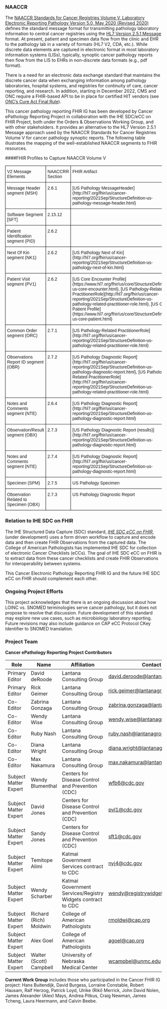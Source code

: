 ### NAACCR
The [NAACCR Standards for Cancer Registries Volume V, Laboratory Electronic Reporting Pathology Version 5.0, May 2020 (Revised 2020)](https://www.naaccr.org/wp-content/uploads/2020/05/NAACCR-Vol-V_20200526.pdf) defines the standard message format for transmitting pathology laboratory information to central cancer registries using the [HL7 Version 2.5.1 Message](http://www.hl7.org/implement/standards/product_brief.cfm?product_id=144) format. At present, patient and specimen data flow from the clinic and EHR to the pathology lab in a variety of formats (HL7 V2, CDA, etc.). While discrete data elements are captured in electronic format in most laboratory information systems (LISs), typically, synoptic cancer pathology reports then flow from the LIS to EHRs in non-discrete data formats (e.g., pdf format). 

There is a need for an electronic data exchange standard that maintains the discrete cancer data when exchanging information among pathology laboratories, hospital systems, and registries for continuity of care, cancer reporting, and research. In addition, starting in December 2022, CMS and ONC require a FHIR-based API to be in place for certified HIT vendors (see [ONC’s Cure Act Final Rule](https://www.healthit.gov/curesrule/download)). 

This cancer pathology reporting FHIR IG has been developed by Cancer ePathology Reporting Project in collaboration with the IHE SDC/eCC on FHIR Project, both under the Orders & Observations Working Group, and with other stakeholders. It provides an alternative to the HL7 Version 2.5.1 Message approach used by the NAACCR Standards for Cancer Registries Volume V for cancer pathology synoptic reports. The following table illustrates the mapping of the well-established NAACCR segments to FHIR resources.

####FHIR Profiles to Capture NAACCR Volume V

<style type="text/css">
.tg  {border-collapse:collapse;border-spacing:0;}
.tg td{border-color:black;border-style:solid;border-width:1px;font-family:Arial, sans-serif;font-size:14px;
  overflow:hidden;padding:10px 5px;word-break:normal;}
.tg th{border-color:black;border-style:solid;border-width:1px;font-family:Arial, sans-serif;font-size:14px;
  font-weight:normal;overflow:hidden;padding:10px 5px;word-break:normal;}
.tg .tg-0lax{text-align:left;vertical-align:top}
</style>
<table class="tg">
<thead>
  <tr>
    <th class="tg-0lax">V2 Message Elements</th>
    <th class="tg-0lax">NAACCRR Section</th>
    <th class="tg-0lax">FHIR Artifact </th>
    <th class="tg-0lax"></th>
    <th class="tg-0lax"></th>
  </tr>
</thead>
<tbody>
  <tr>
    <td class="tg-0lax">Message Header segment (MSH) </td>
    <td class="tg-0lax">2.6.1</td>
    <td class="tg-0lax">[US Pathology MessageHeader](http://hl7.org/fhir/us/cancer-reporting/2021Sep/StructureDefinition-us-pathology-message-header.html) </td>
    <td class="tg-0lax"></td>
    <td class="tg-0lax"></td>
  </tr>
  <tr>
    <td class="tg-0lax">Software Segment [SFT] </td>
    <td class="tg-0lax">2.15.12</td>
    <td class="tg-0lax"></td>
    <td class="tg-0lax"></td>
    <td class="tg-0lax"></td>
  </tr>
  <tr>
    <td class="tg-0lax">Patient Identification segment (PID)</td>
    <td class="tg-0lax">2.6.2</td>
    <td class="tg-0lax"></td>
    <td class="tg-0lax">[US Core Patient Profile](http://hl7.org/fhir/us/core/StructureDefinition-us-core-patient.html)</td>
    <td class="tg-0lax"></td>
  </tr>
  <tr>
    <td class="tg-0lax">Next Of Kin segment (NK1)</td>
    <td class="tg-0lax">2.6.2</td>
    <td class="tg-0lax">[US Pathology Next of Kin](http://hl7.org/fhir/us/cancer-reporting/2021Sep/StructureDefinition-us-pathology-next-of-kin.html)</td>
    <td class="tg-0lax"></td>
    <td class="tg-0lax"></td>
  </tr>
  <tr>
    <td class="tg-0lax">Patient Visit segment (PV1)</td>
    <td class="tg-0lax">2.6.2 </td>
    <td class="tg-0lax">[US Core Encounter Profile](https://www.hl7.org/fhir/us/core/StructureDefinition-us-core-encounter.html), [US Pathology-Related PractitionerRole](http://hl7.org/fhir/us/cancer-reporting/2021Sep/StructureDefinition-us-pathology-related-practitioner-role.html), [US Core Patient Profile](https://www.hl7.org/fhir/us/core/StructureDefinition-us-core-patient.html)</td>
    <td class="tg-0lax"></td>
    <td class="tg-0lax"></td>
  </tr>
  <tr>
    <td class="tg-0lax">Common Order segment (ORC)</td>
    <td class="tg-0lax">2.7.1</td>
    <td class="tg-0lax">[US Pathology-Related PractitionerRole](http://hl7.org/fhir/us/cancer-reporting/2021Sep/StructureDefinition-us-pathology-related-practitioner-role.html)</td>
    <td class="tg-0lax"></td>
    <td class="tg-0lax"></td>
  </tr>
  <tr>
    <td class="tg-0lax">Observations Report ID segment (OBR)</td>
    <td class="tg-0lax">2.7.2</td>
    <td class="tg-0lax">[US Pathology Diagnostic Report](http://hl7.org/fhir/us/cancer-reporting/2021Sep/StructureDefinition-us-pathology-diagnostic-report.html), [US Pathology-Related PractitionerRole](http://hl7.org/fhir/us/cancer-reporting/2021Sep/StructureDefinition-us-pathology-related-practitioner-role.html)</td>
    <td class="tg-0lax"></td>
    <td class="tg-0lax"></td>
  </tr>
  <tr>
    <td class="tg-0lax">Notes and Comments segment (NTE)</td>
    <td class="tg-0lax">2.6.4 </td>
    <td class="tg-0lax">[US Pathology Diagnostic Report] (http://hl7.org/fhir/us/cancer-reporting/2021Sep/StructureDefinition-us-pathology-diagnostic-report.html)</td>
    <td class="tg-0lax"></td>
    <td class="tg-0lax"></td>
  </tr>
  <tr>
    <td class="tg-0lax">Observation/Result segment (OBX)</td>
    <td class="tg-0lax">2.7.3</td>
    <td class="tg-0lax">[US Pathology Diagnostic Report (results)](http://hl7.org/fhir/us/cancer-reporting/2021Sep/StructureDefinition-us-pathology-diagnostic-report.html)</td>
    <td class="tg-0lax"></td>
    <td class="tg-0lax"></td>
  </tr>
  <tr>
    <td class="tg-0lax">Notes and Comments segment (NTE)</td>
    <td class="tg-0lax">2.7.4</td>
    <td class="tg-0lax">[US Pathology Diagnostic Report] (http://hl7.org/fhir/us/cancer-reporting/2021Sep/StructureDefinition-us-pathology-diagnostic-report.html)</td>
    <td class="tg-0lax"></td>
    <td class="tg-0lax"></td>
  </tr>
  <tr>
    <td class="tg-0lax">Specimen (SPM)</td>
    <td class="tg-0lax">2.7.5</td>
    <td class="tg-0lax">US Pathology Specimen</td>
    <td class="tg-0lax"></td>
    <td class="tg-0lax"></td>
  </tr>
  <tr>
    <td class="tg-0lax">Observation Related to Specimen (OBX)</td>
    <td class="tg-0lax">2.7.3</td>
    <td class="tg-0lax">US Pathology Diagnostic Report</td>
    <td class="tg-0lax">Continuation Pointer (DSC)</td>
    <td class="tg-0lax"></td>
  </tr>
</tbody>
</table>

### Relation to IHE SDC on FHIR

The IHE Structured Data Capture (SDC) standard, [*IHE SDC eCC on FHIR*](https://build.fhir.org/ig/HL7/ihe-sdc-ecc-on-fhir/branches/master/index.html), (under development) uses a form driven workflow to capture and encode data and then create FHIR Observations from the captured data. The College of American Pathologists has implemented IHE SDC for collection of electronic Cancer Checklists (eCCs). The goal of IHE SDC eCC on FHIR is to extract data from these cancer checklists and create FHIR Observations for interoperability between systems.

This Cancer Electronic Pathology Reporting FHIR IG and the future IHE SDC eCC on FHIR should complement each other.

### Ongoing Project Efforts
This project acknowledges that there is an ongoing discussion about how LOINC vs. SNOMED terminologies serve cancer pathology, but it does not propose to resolve that discussion. Future development of this standard may explore new use cases, such as microbiology laboratory reporting. Future revisions may also include guidance on CAP eCC Protocol CKey Identifier to SNOMED translation.  

### Project Team
**Cancer ePathology Reporting Project Contributors**

| Role | Name | Affiliation | Contact |
| -------- | -------- | -------- | -------- |
| Primary Editor | David deRoode | Lantana Consulting Group | david.deroode@lantanagroup.com|
| Primary Editor | Rick Geimer | Lantana Consulting Group | rick.geimer@lantanagroup.com|
| Co-Editor | Zabrina Gonzaga | Lantana Consulting Group | zabrina.gonzaga@lantanagroup.com|
| Co-Editor | Wendy Wise | Lantana Consulting Group | wendy.wise@lantanagroup.com|
| Co-Editor | Ruby Nash | Lantana Consulting Group | ruby.nash@lantanagroup.com|
| Co-Editor | Diana Wright | Lantana Consulting Group | diana.wright@lantanagroup.com|
| Co-Editor | Max Nakamura | Lantana Consulting Group | max.nakamura@lantanagroup.com|
| Subject Matter Expert | Wendy Blumenthal | Centers for Disease Control and Prevention (CDC) | wfb6@cdc.gov|
| Subject Matter Expert | David Jones | Centers for Disease Control and Prevention (CDC) | pvl1@cdc.gov|
| Subject Matter Expert | Sandy Jones | Centers for Disease Control and Prevention (CDC) | sft1@cdc.gov|
| Subject Matter Expert | Temitope Alimi | Katmai Government Services contract to CDC | nyj4@cdc.gov|
| Subject Matter Expert | Wendy Scharber | Katmai Government Services/Registry Widgets contract to CDC | wendy@registrywidgets.com|
| Subject Matter Expert | Richard (Rich) Moldwin | College of American Pathologists | rmoldwi@cap.org|
| Subject Matter Expert | Alex Goel | College of American Pathologists | agoel@cap.org|
| Subject Matter Expert | Walter (Scott) Campbell | University of Nebraska Medical Center | wcampbel@unmc.edu |

**Current Work Group** includes those who participated in the Cancer FHIR IG project: Hans Buitendijk, David Burgess, Lorraine Constable, Robert Hausam, Ralf Herzog, Patrick Loyd, Ulrike (Riki) Merrick, John David Nolen, James Alexander (Alex) Mays, Andrea Pitkus, Craig Newman, James Tcheng, Laura Heermann, and Calvin Beebe.